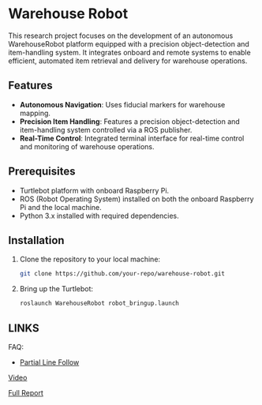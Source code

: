 
# Warehouse Robot

This research project focuses on the development of an autonomous WarehouseRobot platform equipped with a precision object-detection and item-handling system. It integrates onboard and remote systems to enable efficient, automated item retrieval and delivery for warehouse operations.

## Features  
- **Autonomous Navigation**: Uses fiducial markers for warehouse mapping.  
- **Precision Item Handling**: Features a precision object-detection and item-handling system controlled via a ROS publisher.  
- **Real-Time Control**: Integrated terminal interface for real-time control and monitoring of warehouse operations.  

## Prerequisites
- Turtlebot platform with onboard Raspberry Pi.
- ROS (Robot Operating System) installed on both the onboard Raspberry Pi and the local machine.
- Python 3.x installed with required dependencies.

## Installation

1. Clone the repository to your local machine:
    ```bash
    git clone https://github.com/your-repo/warehouse-robot.git
    ```

2. Bring up the Turtlebot:
    ```bash
    roslaunch WarehouseRobot robot_bringup.launch
    ```
    
## LINKS

FAQ:
- [Partial Line Follow](https://github.com/campusrover/labnotebook2/blob/main/docs/faq/camera/follow_partial_line.md)

[Video](https://drive.google.com/drive/folders/14H7OUzs3a8utZB8V8RG8v7ATSxsY7lle?usp=sharing)

[Full Report](https://github.com/campusrover/labnotebook2/blob/main/docs/reports/2024/WarehouseRobot.md)
